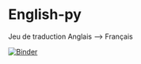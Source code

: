 # English-py
Jeu de traduction Anglais --> Français

[![Binder](https://mybinder.org/badge_logo.svg)](https://mybinder.org/v2/gh/TheMonkeyTree/English-py.git/HEAD)
